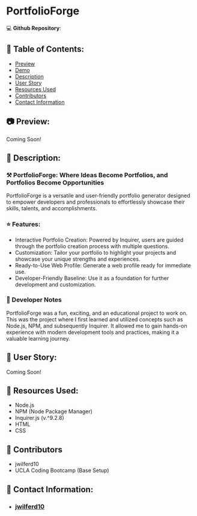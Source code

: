 # PortfolioForge

:computer: **Github Repository**:

## :open_file_folder: Table of Contents:
  - [Preview](#camera-preview)
  - [Demo](#movie_camera-demo)
  - [Description](#wave-description)
  - [User Story](#book-user-story)
  - [Resources Used](#floppy_disk-resources-used)
  - [Contributors](#paperclip-contributors)
  - [Contact Information](#e-mail-contact-information)

## :camera: Preview:
Coming Soon!

## :wave: Description: 
### :hammer_and_pick: PortfolioForge: Where Ideas Become Portfolios, and Portfolios Become Opportunities
PortfolioForge is a versatile and user-friendly portfolio generator designed to empower developers and professionals to effortlessly showcase their skills, talents, and accomplishments.

### :star: Features:
- Interactive Portfolio Creation: Powered by Inquirer, users are guided through the portfolio creation process with multiple questions.
- Customization: Tailor your portfolio to highlight your projects and showcase your unique strengths and experiences.
- Ready-to-Use Web Profile: Generate a web profile ready for immediate use.
- Developer-Friendly Baseline: Use it as a foundation for further development and customization.

### 💭 Developer Notes
PortfolioForge was a fun, exciting, and an educational project to work on. This was the project where I first learned and utilized concepts such as Node.js, NPM, and subsequently Inquirer. It allowed me to gain hands-on experience with modern development tools and practices, making it a valuable learning journey.

## :book: User Story:
Coming Soon!

## :floppy_disk: Resources Used:
- Node.js
- NPM (Node Package Manager)
- Inquirer.js (v.^9.2.8)
- HTML
- CSS

## :paperclip: Contributors
- jwilferd10
- UCLA Coding Bootcamp (Base Setup)

  
## :e-mail: Contact Information:
- ### [jwilferd10](https://github.com/jwilferd10)